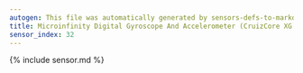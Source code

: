 ```yaml
---
autogen: This file was automatically generated by sensors-defs-to-markdown.py
title: Microinfinity Digital Gyroscope And Accelerometer (CruizCore XG 1300L)
sensor_index: 32
---
```


{% include sensor.md %}
